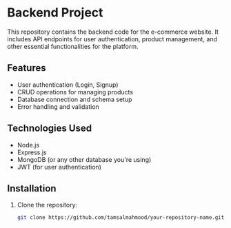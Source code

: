 # Backend Project

This repository contains the backend code for the e-commerce website. It includes API endpoints for user authentication, product management, and other essential functionalities for the platform.

## Features

- User authentication (Login, Signup)
- CRUD operations for managing products
- Database connection and schema setup
- Error handling and validation

## Technologies Used

- Node.js
- Express.js
- MongoDB (or any other database you're using)
- JWT (for user authentication)

## Installation

1. Clone the repository:
   ```bash
   git clone https://github.com/tamsalmahmood/your-repository-name.git
